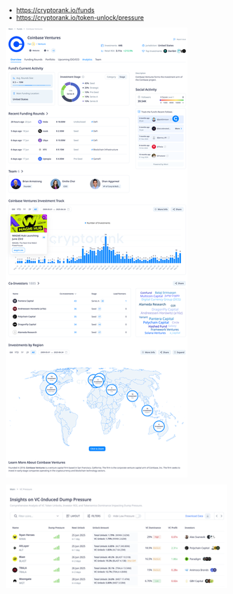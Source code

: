 
- https://cryptorank.io/funds 
- https://cryptorank.io/token-unlock/pressure

![](resource/Pasted%20image%2020250624140838.png)



![](resource/Pasted%20image%2020250624141415.png)